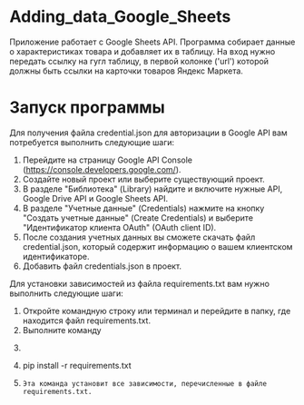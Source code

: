 # Adding_data_Google_Sheets

Приложение работает с Google Sheets API. 
Программа собирает данные о характеристиках товара и добавляет их в таблицу.
На вход нужно передать ссылку на гугл таблицу, в первой колонке ('url') которой должны быть ссылки на карточки товаров Яндекс Маркета. 

# Запуск программы

Для получения файла credential.json для авторизации в Google API вам потребуется выполнить следующие шаги:

1. Перейдите на страницу Google API Console (https://console.developers.google.com/).
2. Создайте новый проект или выберите существующий проект.
3. В разделе "Библиотека" (Library) найдите и включите нужные API, Google Drive API и Google Sheets API.
4. В разделе "Учетные данные" (Credentials) нажмите на кнопку "Создать учетные данные" (Create Credentials) и выберите "Идентификатор клиента OAuth" (OAuth client ID).
5. После создания учетных данных вы сможете скачать файл credential.json, который содержит информацию о вашем клиентском идентификаторе.
6. Добавить файл credentials.json в проект.

Для установки зависимостей из файла requirements.txt вам нужно выполнить следующие шаги:

1. Откройте командную строку или терминал и перейдите в папку, где находится файл requirements.txt.
2. Выполните команду
3. ```bash
4. pip install -r requirements.txt
5. ```
   Эта команда установит все зависимости, перечисленные в файле requirements.txt.
